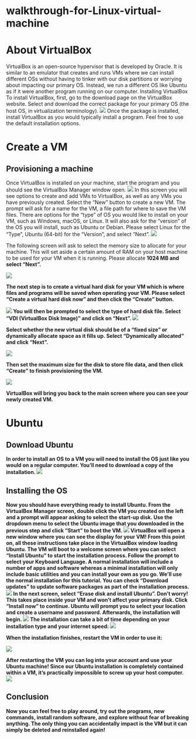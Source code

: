 # walkthrough-for-Linux-virtual-machine

<h1>About VirtualBox</h1>
VirtualBox is an open-source hypervisor that is developed by Oracle. It is similar to an emulator that creates and runs VMs where we can install different OSs without having to tinker with our disk partitions or worrying about impacting our primary OS. Instead, we run a different OS like Ubuntu as if it were another program running on our computer.
Installing VirtualBox
To install VirtualBox, first, go to the download page on the VirtualBox website. Select and download the correct package for your primary OS (the host OS, in virtualization terminology).



<img src="VB!.webp"> 
Once the package is installed, install VirtualBox as you would typically install a program. Feel free to use the default installation options.
<h1>Create a VM</h1>
<h2>Provisioning a machine</h2>
Once VirtualBox is installed on your machine, start the program and you should see the VirtualBox Manager window open.



<img src="VB2.webp"> 
In this screen you will see options to create and add VMs to VirtualBox, as well as any VMs you have previously created.
Select the “New” button to create a new VM. The prompt will ask for a name for the VM, a file path for where to save the VM files. There are options for the “type” of OS you would like to install on your VM, such as Windows, macOS, or Linux. It will also ask for the “version” of the OS you will install, such as Ubuntu or Debian.
Please select Linux for the “Type”, Ubuntu (64-bit) for the “Version”, and select “Next”.

<img src="VB3.webp">
 
The following screen will ask to select the memory size to allocate for your machine. This will set aside a certain amount of RAM on your host machine to be used for your VM when it is running.
Please allocate <strong>1024 MB<strong> and select “Next”.



<img src="VB4.webp">
 
The next step is to create a virtual hard disk for your VM which is where files and programs will be saved when operating your VM. Please select “Create a virtual hard disk now” and then click the “Create” button.


<img src="VB5.webp">
You will then be prompted to select the type of hard disk file. Select “VDI (VirtualBox Disk Image)” and click on “Next”.


<img src="VB6.webp">
 
Select whether the new virtual disk should be of a “fixed size” or dynamically allocate space as it fills up. Select “Dynamically allocated” and click “Next”.


<img src="VB7.webp">
 
Then set the maximum size for the disk to store file data, and then click “Create” to finish provisioning the VM.



<img src="VB8.webp">
 
VirtualBox will bring you back to the main screen where you can see your newly created VM.
<h1>Ubuntu</h1>
<h2>Download Ubuntu</h2>
In order to install an OS to a VM you will need to install the OS just like you would on a regular computer. You’ll need to download a copy of the installation.


<img src="VB9.webp">
 
<h2>Installing the OS</h2>
Now you should have everything ready to install Ubuntu. From the VirtualBox Manager screen, double click the VM you created on the left and a prompt will appear asking to select the start-up disk. Use the dropdown menu to select the Ubuntu image that you downloaded in the previous step and click “Start” to boot the VM.


<img src="VB10.webp"> 
VirtualBox will open a new window where you can see the display for your VM! From this point on, all these instructions take place in the VirtualBox window loading Ubuntu.
The VM will boot to a welcome screen where you can select “Install Ubuntu” to start the installation process. Follow the prompt to select your Keyboard Language. A normal installation will include a number of apps and software whereas a minimal installation will only include basic utilities and you can install your own as you go. We’ll use the normal installation for this tutorial. You can check “Download updates” to update software packages as part of the installation process.


<img src="VB11.webp">
In the next screen, select “Erase disk and install Ubuntu”. Don’t worry! This takes place inside your VM and won’t affect your primary disk. Click “Install now” to continue. Ubuntu will prompt you to select your location and create a username and password. Afterwards, the installation will begin.


<img src="VB12.webp">
The installation can take a bit of time depending on your installation type and your internet speed:


<img src="VB13.webp.">
 
When the installation finishes, restart the VM in order to use it:


<img src="VB14.webp">
 
After restarting the VM you can log into your account and use your Ubuntu machine! Since our Ubuntu installation is completely contained within a VM, it’s practically impossible to screw up your host computer.
<img src="VB15.webp">
<h2>Conclusion</h2>
Now you can feel free to play around, try out the programs, new commands, install random software, and explore without fear of breaking anything. The only thing you can accidentally impact is the VM but it can simply be deleted and reinstalled again!

